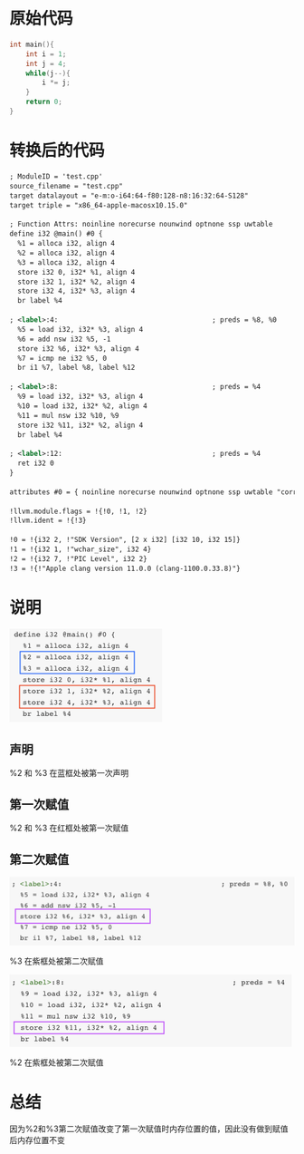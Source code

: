 # 原始代码

```c++
int main(){
    int i = 1;
    int j = 4;
    while(j--){
        i *= j;
    }
    return 0;
}
```

# 转换后的代码

``` xml
; ModuleID = 'test.cpp'
source_filename = "test.cpp"
target datalayout = "e-m:o-i64:64-f80:128-n8:16:32:64-S128"
target triple = "x86_64-apple-macosx10.15.0"

; Function Attrs: noinline norecurse nounwind optnone ssp uwtable
define i32 @main() #0 {
  %1 = alloca i32, align 4
  %2 = alloca i32, align 4
  %3 = alloca i32, align 4
  store i32 0, i32* %1, align 4
  store i32 1, i32* %2, align 4
  store i32 4, i32* %3, align 4
  br label %4

; <label>:4:                                      ; preds = %8, %0
  %5 = load i32, i32* %3, align 4
  %6 = add nsw i32 %5, -1
  store i32 %6, i32* %3, align 4
  %7 = icmp ne i32 %5, 0
  br i1 %7, label %8, label %12

; <label>:8:                                      ; preds = %4
  %9 = load i32, i32* %3, align 4
  %10 = load i32, i32* %2, align 4
  %11 = mul nsw i32 %10, %9
  store i32 %11, i32* %2, align 4
  br label %4

; <label>:12:                                     ; preds = %4
  ret i32 0
}

attributes #0 = { noinline norecurse nounwind optnone ssp uwtable "correctly-rounded-divide-sqrt-fp-math"="false" "darwin-stkchk-strong-link" "disable-tail-calls"="false" "less-precise-fpmad"="false" "min-legal-vector-width"="0" "no-frame-pointer-elim"="true" "no-frame-pointer-elim-non-leaf" "no-infs-fp-math"="false" "no-jump-tables"="false" "no-nans-fp-math"="false" "no-signed-zeros-fp-math"="false" "no-trapping-math"="false" "probe-stack"="___chkstk_darwin" "stack-protector-buffer-size"="8" "target-cpu"="penryn" "target-features"="+cx16,+fxsr,+mmx,+sahf,+sse,+sse2,+sse3,+sse4.1,+ssse3,+x87" "unsafe-fp-math"="false" "use-soft-float"="false" }

!llvm.module.flags = !{!0, !1, !2}
!llvm.ident = !{!3}

!0 = !{i32 2, !"SDK Version", [2 x i32] [i32 10, i32 15]}
!1 = !{i32 1, !"wchar_size", i32 4}
!2 = !{i32 7, !"PIC Level", i32 2}
!3 = !{!"Apple clang version 11.0.0 (clang-1100.0.33.8)"}
```

# 说明

![image-20191018165700930](./image-20191018165700930.png)

## 声明

%2 和 %3 在蓝框处被第一次声明

## 第一次赋值

%2 和 %3 在红框处被第一次赋值

## 第二次赋值

![image-20191018170120245](./image-20191018170120245.png)

%3 在紫框处被第二次赋值

![image-20191018170437701](./image-20191018170437701.png)

%2 在紫框处被第二次赋值

# 总结

因为%2和%3第二次赋值改变了第一次赋值时内存位置的值，因此没有做到赋值后内存位置不变

